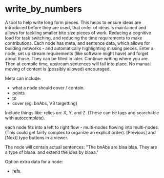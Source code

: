 # write_by_numbers
A tool to help write long form pieces. This helps to ensure ideas are introduced before they are used, that order of ideas is maintained and allows for tackling smaller bite size pieces of work. Reducing a cognitive load for task switching, and reducing the time requirements to make contributions. Each node has meta, and sentence data, which allows for building networks - and automatically highlighting missing pieces. Enter a node, set up stream requirements (like software might have) and forget about those. They can be filled in later. Continue writing where you are.  Then at compile time, upstream sentences will fall into place. No manual moving of content is (possibly allowed) encouraged.


Meta can include:
- what a node should cover / contain.
- points
- to 
- cover
(eg: bnAbs, V3 targetting)

Include things like: relies on: X, Y, and Z. (These can be tags and searchable with autocomplete).

each node fits into a left to right flow - multi-nodes flowing into multi-nodes. (This could get fairly complex to organize an explicit order).
[Previous] and [Next] type buttons in a viewer.


The node will contain actual sentences:
"The bnAbs are blaa blaa. They are a type of blaaa. and extend the idea by blaaa."


Option extra data for a node: 
- refs.

